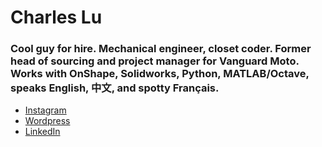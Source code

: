 # Charles Lu
### Cool guy for hire. Mechanical engineer, closet coder. Former head of sourcing and project manager for Vanguard Moto. Works with OnShape, Solidworks, Python, MATLAB/Octave, speaks English, 中文, and spotty Français. 

* [Instagram](http://www.instagram.com/pandabahr)
* [Wordpress](http://pandabahreats.wordpress.com)
* [LinkedIn](http://www.linkedin.com/in/lucharles)
